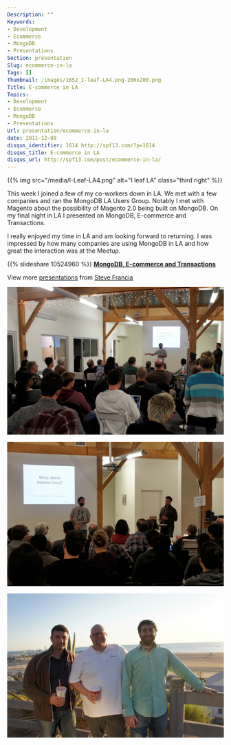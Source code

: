 ```yaml
---
Description: ""
Keywords:
- Development
- Ecommerce
- MongoDB
- Presentations
Section: presentation
Slug: ecommerce-in-la
Tags: []
Thumbnail: /images/1652_I-leaf-LA4.png-200x200.png
Title: E-commerce in LA
Topics:
- Development
- Ecommerce
- MongoDB
- Presentations
Url: presentation/ecommerce-in-la
date: 2011-12-08
disqus_identifier: 1614 http://spf13.com/?p=1614
disqus_title: E-commerce in LA
disqus_url: http://spf13.com/post/ecommerce-in-la/
---
```


{{% img src="/media/I-Leaf-LA4.png" alt="I leaf LA" class="third right" %}}

This week I joined a few of my co-workers down in LA. We met with a few
companies and ran the MongoDB LA Users Group. Notably I met with Magento
about the possibility of Magento 2.0 being built on MongoDB. On my final
night in LA I presented on MongoDB, E-commerce and Transactions.

I really enjoyed my time in LA and am looking forward to returning. I
was impressed by how many companies are using MongoDB in LA and how
great the interaction was at the Meetup.

{{% slideshare 10524960 %}}
**[MongoDB, E-commerce and
Transactions](http://www.slideshare.net/spf13/mongodb-ecommerce-and-transactions-10524960 "MongoDB, E-commerce and Transactions")**

View more [presentations](http://www.slideshare.net/) from [Steve
Francia](http://www.slideshare.net/spf13)

![\_DSC7212w](/media/DSC7212w.jpg)

![\_DSC7215w](/media/DSC7215w.jpg)

![\_DSC7083w](/media/DSC7083w.jpg)


